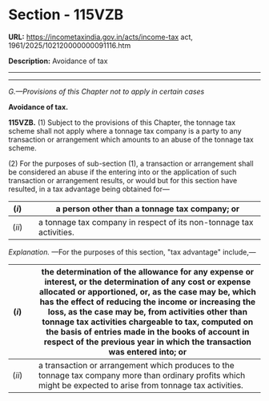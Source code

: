 # Section - 115VZB

**URL:** https://incometaxindia.gov.in/acts/income-tax act, 1961/2025/102120000000091116.htm

**Description:** Avoidance of tax

---

****

_G.—Provisions of this Chapter not to apply in certain cases_

**Avoidance of tax.**

**115VZB.** (1) Subject to the provisions of this Chapter, the tonnage tax scheme shall not apply where a tonnage tax company is a party to any transaction or arrangement which amounts to an abuse of the tonnage tax scheme.

(2) For the purposes of sub-section (1), a transaction or arrangement shall be considered an abuse if the entering into or the application of such transaction or arrangement results, or would but for this section have resulted, in a tax advantage being obtained for—

(_i_)|  |  a person other than a tonnage tax company; or  
---|---|---  
(_ii_)|  |  a tonnage tax company in respect of its non-tonnage tax activities.  
  
_Explanation._ —For the purposes of this section, "tax advantage" include,—

(_i_)|  |  the determination of the allowance for any expense or interest, or the determination of any cost or expense allocated or apportioned, or, as the case may be, which has the effect of reducing the income or increasing the loss, as the case may be, from activities other than tonnage tax activities chargeable to tax, computed on the basis of entries made in the books of account in respect of the previous year in which the transaction was entered into; or  
---|---|---  
(_ii_)|  |  a transaction or arrangement which produces to the tonnage tax company more than ordinary profits which might be expected to arise from tonnage tax activities.